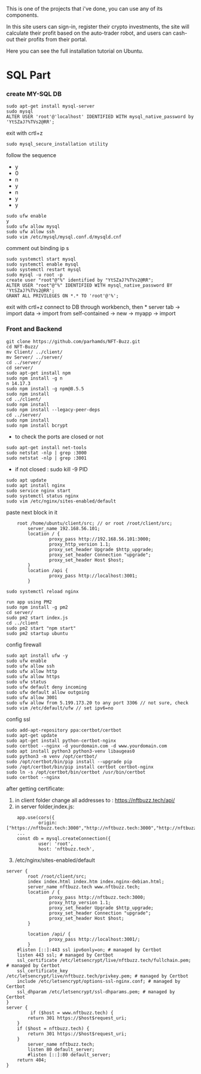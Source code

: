 This is one of the projects that i've done, you can use any of its components.

In this site users can sign-in, register their crypto investments, the site will calculate their profit based on the auto-trader robot, and users can cash-out their profits from their portal.

Here you can see the full installation tutorial on Ubuntu.

# SQL Part

### create MY-SQL DB
```
sudo apt-get install mysql-server
sudo mysql
ALTER USER 'root'@'localhost' IDENTIFIED WITH mysql_native_password by 'YtSZaJ?%TVs2@RR';
```
exit with crtl+z
```
sudo mysql_secure_installation utility
```
follow the sequence
  * y
  * 0
  * n
  * y
  * n
  * y
  * y
```
sudo ufw enable
y
sudo ufw allow mysql
sudo ufw allow ssh
sudo vim /etc/mysql/mysql.conf.d/mysqld.cnf
```
comment out binding ip s
```
sudo systemctl start mysql
sudo systemctl enable mysql
sudo systemctl restart mysql
sudo mysql -u root -p
create user "root"@"%" identified by "YtSZaJ?%TVs2@RR";
ALTER USER "root"@"%" IDENTIFIED WITH mysql_native_password BY 'YtSZaJ?%TVs2@RR';
GRANT ALL PRIVILEGES ON *.* TO 'root'@'%';
```
exit with crtl+z
connect to DB through workbench, then
    * server tab -> import data -> import from self-contained -> new -> myapp -> import

### Front and Backend
```
git clone https://github.com/parhamds/NFT-Buzz.git
cd NFT-Buzz/
mv Client/ ../client/
mv Server/ ../server/
cd ../server/
cd server/
sudo apt-get install npm
sudo npm install -g n
n 14.17.3
sudo npm install -g npm@8.5.5
sudo npm install
cd ../client/
sudo npm install
sudo npm install --legacy-peer-deps
cd ../server/
sudo npm install
sudo npm install bcrypt
```
- to check the ports are closed or not
```
sudo apt-get install net-tools
sudo netstat -nlp | grep :3000
sudo netstat -nlp | grep :3001
```
* if not closed : sudo kill -9 PID
```
sudo apt update
sudo apt install nginx
sudo service nginx start
sudo systemctl status nginx
sudo vim /etc/nginx/sites-enabled/default
```
paste next block in it
```
    root /home/ubuntu/client/src; // or root /root/client/src;
        server_name 192.168.56.101;
        location / {
                proxy_pass http://192.168.56.101:3000;
                proxy_http_version 1.1;
                proxy_set_header Upgrade $http_upgrade;
                proxy_set_header Connection "upgrade";
                proxy_set_header Host $host;
        }
        location /api {
                proxy_pass http://localhost:3001;
        }
```
```
sudo systemctl reload nginx
```
```
run app using PM2
sudo npm install -g pm2
cd server/
sudo pm2 start index.js
cd ../client
sudo pm2 start "npm start"
sudo pm2 startup ubuntu
```
config firewall
```
sudo apt install ufw -y
sudo ufw enable
sudo ufw allow ssh
sudo ufw allow http
sudo ufw allow https
sudo ufw status
sudo ufw default deny incoming
sudo ufw default allow outgoing
sudo ufw allow 3001
sudo ufw allow from 5.199.173.20 to any port 3306 // not sure, check
sudo vim /etc/default/ufw // set ipv6=no
```
config ssl
```
sudo add-apt-repository ppa:certbot/certbot
sudo apt-get update
sudo apt-get install python-certbot-nginx
sudo certbot --nginx -d yourdomain.com -d www.yourdomain.com
sudo apt install python3 python3-venv libaugeas0
sudo python3 -m venv /opt/certbot/
sudo /opt/certbot/bin/pip install --upgrade pip
sudo /opt/certbot/bin/pip install certbot certbot-nginx
sudo ln -s /opt/certbot/bin/certbot /usr/bin/certbot
sudo certbot --nginx
```
after getting certificate:
1) in client folder change all addresses to : https://nftbuzz.tech/api/
2) in server folder,index.js:
```
	app.use(cors({
    		origin:["https://nftbuzz.tech:3000","http://nftbuzz.tech:3000","http://nftbuzz.tech"],
	...
	const db = mysql.createConnection({
    		user: 'root',
    		host: 'nftbuzz.tech',
```
3) /etc/nginx/sites-enabled/default 
```
server {
        root /root/client/src;
        index index.html index.htm index.nginx-debian.html;
        server_name nftbuzz.tech www.nftbuzz.tech;
        location / {
                proxy_pass http://nftbuzz.tech:3000;
                proxy_http_version 1.1;
                proxy_set_header Upgrade $http_upgrade;
                proxy_set_header Connection "upgrade";
                proxy_set_header Host $host;
        }

        location /api/ {
                proxy_pass http://localhost:3001/;
        }
    #listen [::]:443 ssl ipv6only=on; # managed by Certbot
    listen 443 ssl; # managed by Certbot
    ssl_certificate /etc/letsencrypt/live/nftbuzz.tech/fullchain.pem; # managed by Certbot
    ssl_certificate_key /etc/letsencrypt/live/nftbuzz.tech/privkey.pem; # managed by Certbot
    include /etc/letsencrypt/options-ssl-nginx.conf; # managed by Certbot
    ssl_dhparam /etc/letsencrypt/ssl-dhparams.pem; # managed by Certbot
}
server {
         if ($host = www.nftbuzz.tech) {
        return 301 https://$host$request_uri;
    }
    if ($host = nftbuzz.tech) {
        return 301 https://$host$request_uri;
    }
        server_name nftbuzz.tech;
        listen 80 default_server;
        #listen [::]:80 default_server;
	return 404;
}
```
